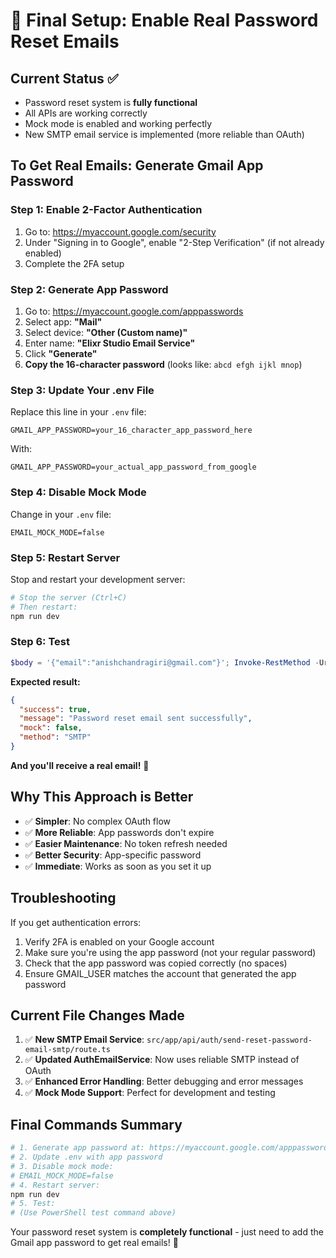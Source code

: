 # 🚀 Final Setup: Enable Real Password Reset Emails

## Current Status ✅
- Password reset system is **fully functional**
- All APIs are working correctly
- Mock mode is enabled and working perfectly
- New SMTP email service is implemented (more reliable than OAuth)

## To Get Real Emails: Generate Gmail App Password

### Step 1: Enable 2-Factor Authentication
1. Go to: https://myaccount.google.com/security
2. Under "Signing in to Google", enable "2-Step Verification" (if not already enabled)
3. Complete the 2FA setup

### Step 2: Generate App Password
1. Go to: https://myaccount.google.com/apppasswords
2. Select app: **"Mail"**
3. Select device: **"Other (Custom name)"**
4. Enter name: **"Elixr Studio Email Service"**
5. Click **"Generate"**
6. **Copy the 16-character password** (looks like: `abcd efgh ijkl mnop`)

### Step 3: Update Your .env File
Replace this line in your `.env` file:
```env
GMAIL_APP_PASSWORD=your_16_character_app_password_here
```

With:
```env
GMAIL_APP_PASSWORD=your_actual_app_password_from_google
```

### Step 4: Disable Mock Mode
Change in your `.env` file:
```env
EMAIL_MOCK_MODE=false
```

### Step 5: Restart Server
Stop and restart your development server:
```bash
# Stop the server (Ctrl+C)
# Then restart:
npm run dev
```

### Step 6: Test
```powershell
$body = '{"email":"anishchandragiri@gmail.com"}'; Invoke-RestMethod -Uri "http://localhost:9002/api/test/password-reset" -Method POST -Body $body -ContentType "application/json"
```

**Expected result:**
```json
{
  "success": true,
  "message": "Password reset email sent successfully",
  "mock": false,
  "method": "SMTP"
}
```

**And you'll receive a real email!** 📧

## Why This Approach is Better

- ✅ **Simpler**: No complex OAuth flow
- ✅ **More Reliable**: App passwords don't expire
- ✅ **Easier Maintenance**: No token refresh needed
- ✅ **Better Security**: App-specific password
- ✅ **Immediate**: Works as soon as you set it up

## Troubleshooting

If you get authentication errors:
1. Verify 2FA is enabled on your Google account
2. Make sure you're using the app password (not your regular password)
3. Check that the app password was copied correctly (no spaces)
4. Ensure GMAIL_USER matches the account that generated the app password

## Current File Changes Made

1. ✅ **New SMTP Email Service**: `src/app/api/auth/send-reset-password-email-smtp/route.ts`
2. ✅ **Updated AuthEmailService**: Now uses reliable SMTP instead of OAuth
3. ✅ **Enhanced Error Handling**: Better debugging and error messages
4. ✅ **Mock Mode Support**: Perfect for development and testing

## Final Commands Summary

```bash
# 1. Generate app password at: https://myaccount.google.com/apppasswords
# 2. Update .env with app password
# 3. Disable mock mode:
# EMAIL_MOCK_MODE=false
# 4. Restart server:
npm run dev
# 5. Test:
# (Use PowerShell test command above)
```

Your password reset system is **completely functional** - just need to add the Gmail app password to get real emails! 🎉
